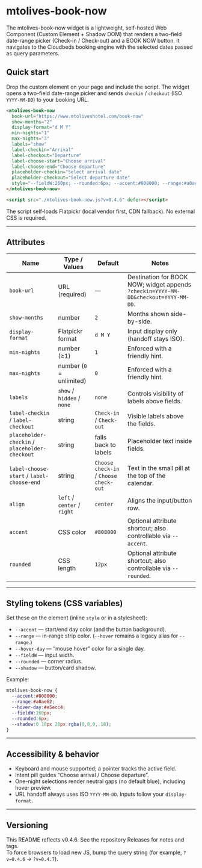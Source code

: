 # mtolives-book-now

The mtolives-book-now widget is a lightweight, self-hosted Web Component (Custom Element + Shadow DOM) that renders a two-field date-range picker (Check-in / Check-out) and a BOOK NOW button. It navigates to the Cloudbeds booking engine with the selected dates passed as query parameters.

## Quick start

Drop the custom element on your page and include the script. The widget opens a two-field date-range picker and sends `checkin` / `checkout` (ISO `YYYY-MM-DD`) to your booking URL.

```html
<mtolives-book-now
  book-url="https://www.mtoliveshotel.com/book-now"
  show-months="2"
  display-format="d M Y"
  min-nights="1"
  max-nights="3"
  labels="show"
  label-checkin="Arrival"
  label-checkout="Departure"
  label-choose-start="Choose arrival"
  label-choose-end="Choose departure"
  placeholder-checkin="Select arrival date"
  placeholder-checkout="Select departure date"
  style="--fieldW:260px; --rounded:6px; --accent:#808000; --range:#a0ae62; --hover-day:#e5ecc4; --shadow:0 10px 28px rgba(0,0,0,.18);">
</mtolives-book-now>

<script src="./mtolives-book-now.js?v=0.4.6" defer></script>
```

The script self-loads Flatpickr (local vendor first, CDN fallback). No external CSS is required.

---

## Attributes

| Name | Type / Values | Default | Notes |
|---|---|---|---|
| `book-url` | URL (required) | — | Destination for BOOK NOW; widget appends `?checkin=YYYY-MM-DD&checkout=YYYY-MM-DD`. |
| `show-months` | number | `2` | Months shown side-by-side. |
| `display-format` | Flatpickr format | `d M Y` | Input display only (handoff stays ISO). |
| `min-nights` | number (≥1) | `1` | Enforced with a friendly hint. |
| `max-nights` | number (`0` = unlimited) | `0` | Enforced with a friendly hint. |
| `labels` | `show` / `hidden` / `none` | `none` | Controls visibility of labels above fields. |
| `label-checkin` / `label-checkout` | string | `Check-in` / `Check-out` | Visible labels above the fields. |
| `placeholder-checkin` / `placeholder-checkout` | string | falls back to labels | Placeholder text inside fields. |
| `label-choose-start` / `label-choose-end` | string | `Choose check-in` / `Choose check-out` | Text in the small pill at the top of the calendar. |
| `align` | `left` / `center` / `right` | `center` | Aligns the input/button row. |
| `accent` | CSS color | `#808000` | Optional attribute shortcut; also controllable via `--accent`. |
| `rounded` | CSS length | `12px` | Optional attribute shortcut; also controllable via `--rounded`. |

---

## Styling tokens (CSS variables)

Set these on the element (inline `style` or in a stylesheet):

- `--accent` — start/end day color (and the button background).
- `--range` — in-range strip color. (`--hover` remains a legacy alias for `--range`.)
- `--hover-day` — “mouse hover” color for a single day.
- `--fieldW` — input width.
- `--rounded` — corner radius.
- `--shadow` — button/card shadow.

Example:

```css
mtolives-book-now {
  --accent:#808000;
  --range:#a0ae62;
  --hover-day:#e5ecc4;
  --fieldW:260px;
  --rounded:6px;
  --shadow:0 10px 28px rgba(0,0,0,.18);
}
```

---

## Accessibility & behavior

- Keyboard and mouse supported; a pointer tracks the active field.
- Intent pill guides “Choose arrival / Choose departure”.
- One-night selections render neutral gaps (no default blue), including hover preview.
- URL handoff always uses ISO `YYYY-MM-DD`. Inputs follow your `display-format`.

---

## Versioning

This README reflects v0.4.6. See the repository Releases for notes and tags.  
To force browsers to load new JS, bump the query string (for example, `?v=0.4.6` → `?v=0.4.7`).
